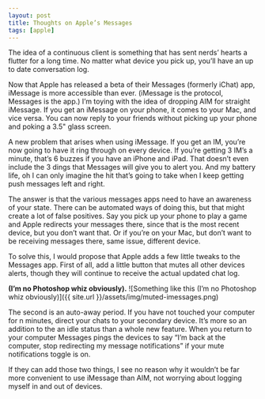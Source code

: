 ```yaml
---
layout: post
title: Thoughts on Apple’s Messages
tags: [apple]
---
```


The idea of a continuous client is something that has sent nerds’ hearts a flutter for a long time. No matter what device you pick up, you’ll have an up to date conversation log.

Now that Apple has released a beta of their Messages (formerly iChat) app, iMessage is more accessible than ever. (iMessage is the protocol, Messages is the app.) I’m toying with the idea of dropping AIM for straight iMessage. If you get an iMessage on your phone, it comes to your Mac, and vice versa. You can now reply to your friends without picking up your phone and poking a 3.5" glass screen.

A new problem that arises when using iMessage. If you get an IM, you’re now going to have it ring through on every device. If you’re getting 3 IM’s a minute, that’s 6 buzzes if you have an iPhone and iPad. That doesn’t even include the 3 dings that Messages will give you to alert you. And my battery life, oh I can only imagine the hit that’s going to take when I keep getting push messages left and right.

The answer is that the various messages apps need to have an awareness of your state. There can be automated ways of doing this, but that might create a lot of false positives. Say you pick up your phone to play a game and Apple redirects your messages there, since that is the most recent device, but you don’t want that. Or if you’re on your Mac, but don’t want to be receiving messages there, same issue, different device.

To solve this, I would propose that Apple adds a few little tweaks to the Messages app. First of all, add a little button that mutes all other devices alerts, though they will continue to receive the actual updated chat log.

**(I’m no Photoshop whiz obviously).**
![Something like this (I’m no Photoshop whiz obviously)]({{ site.url }}/assets/img/muted-imessages.png)


The second is an auto-away period. If you have not touched your computer for n minutes, direct your chats to your secondary device. It’s more so an addition to the an idle status than a whole new feature. When you return to your computer Messages pings the devices to say “I’m back at the computer, stop redirecting my message notifications” if your mute notifications toggle is on.

If they can add those two things, I see no reason why it wouldn’t be far more convenient to use iMessage than AIM, not worrying about logging myself in and out of devices.